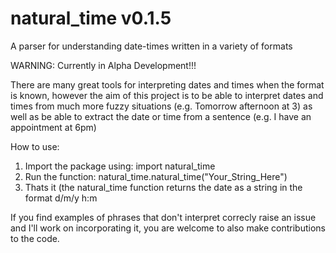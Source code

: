 # natural_time v0.1.5
A parser for understanding date-times written in a variety of formats

WARNING: Currently in Alpha Development!!!

There are many great tools for interpreting dates and times when the format is known, however the aim of this project is to be able to interpret dates and times from much more fuzzy situations (e.g. Tomorrow afternoon at 3) as well as be able to extract the date or time from a sentence (e.g. I have an appointment at 6pm)

How to use:
  1) Import the package using: import natural_time
  2) Run the function: natural_time.natural_time("Your_String_Here")
  3) Thats it (the natural_time function returns the date as a string in the format d/m/y h:m

If you find examples of phrases that don't interpret correcly raise an issue and I'll work on incorporating it, you are welcome to also make contributions to the code.
